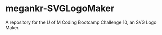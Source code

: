 # megankr-SVGLogoMaker
A repository for the U of M Coding Bootcamp Challenge 10, an SVG Logo Maker.
